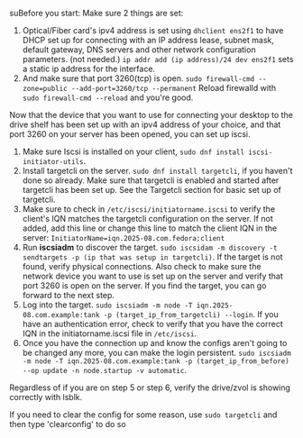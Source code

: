 suBefore you start: Make sure 2 things are set:

1. Optical/Fiber card's ipv4 address is set using `dhclient ens2f1`  to have DHCP set up for connecting with an IP address lease, subnet mask, default gateway, DNS servers and other network configuration parameters. (not needed.) `ip addr add (ip address)/24 dev ens2f1` sets a static ip address for the interface.
2. And make sure that port 3260(tcp) is open. `sudo firewall-cmd --zone=public --add-port=3260/tcp --permanent` Reload firewalld with `sudo firewall-cmd --reload` and you're good.

Now that the device that you want to use for connecting your desktop to the drive shelf has been set up with an ipv4 address of your choice, and that port 3260 on your server has been opened, you can set up iscsi.

1. Make sure Iscsi is installed on your client, `sudo dnf install iscsi-initiator-utils`.
2. Install targetcli on the server. `sudo dnf install targetcli`, if you haven't done so already. Make sure that targetcli is enabled and started after targetcli has been set up. See the Targetcli section for basic set up of targetcli. 
3. Make sure to check in `/etc/iscsi/initiatorname.iscsi` to verify the client's IQN matches the targetcli configuration on the server. If not added, add this line or change this line to match the client IQN in the server: `InitiatorName=iqn.2025-08.com.fedora:client`
4. Run **iscsiadm** to discover the target. `sudo iscsidam -m discovery -t sendtargets -p (ip that was setup in targetcli)`. If the target is not found, verify physical connections. Also check to make sure the network device you want to use is set up on the server and verify that port 3260 is open on the server. If you find the target, you can go forward to the next step.
5. Log into the target. `sudo iscsiadm -m node -T iqn.2025-08.com.example:tank -p (target_ip_from_targetcli) --login`. If you have an authentication error, check to verify that you have the correct IQN in the initiatorname.iscsi file in `/etc/iscsi`. 
6. Once you have the connection up and know the configs aren't going to be changed any more, you can make the login persistent. `sudo iscsiadm -m node -T iqn.2025-08.com.example:tank -p (target_ip_from_before) --op update -n node.startup -v automatic`.

Regardless of if you are on step 5 or step 6, verify the drive/zvol is showing correctly with lsblk. 

If you need to clear the config for some reason, use `sudo targetcli` and then type 'clearconfig' to do so


